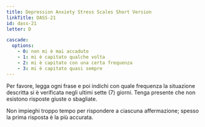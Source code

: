 ```yaml
---
title: Depression Anxiety Stress Scales Short Version
linkTitle: DASS-21
id: dass-21
letter: D

cascade:
  options:
    - 0: non mi è mai accaduto
    - 1: mi è capitato qualche volta
    - 2: mi è capitato con una certa frequenza
    - 3: mi è capitato quasi sempre
---
```

<p class="mb-3">Per favore, legga ogni frase e poi indichi con quale frequenza la situazione descritta si è verificata negli ultimi sette (7) giorni. Tenga presente che non esistono risposte giuste o sbagliate.</p>
<p>Non impieghi troppo tempo per rispondere a ciascuna affermazione; spesso la prima
risposta è la più accurata.</p>